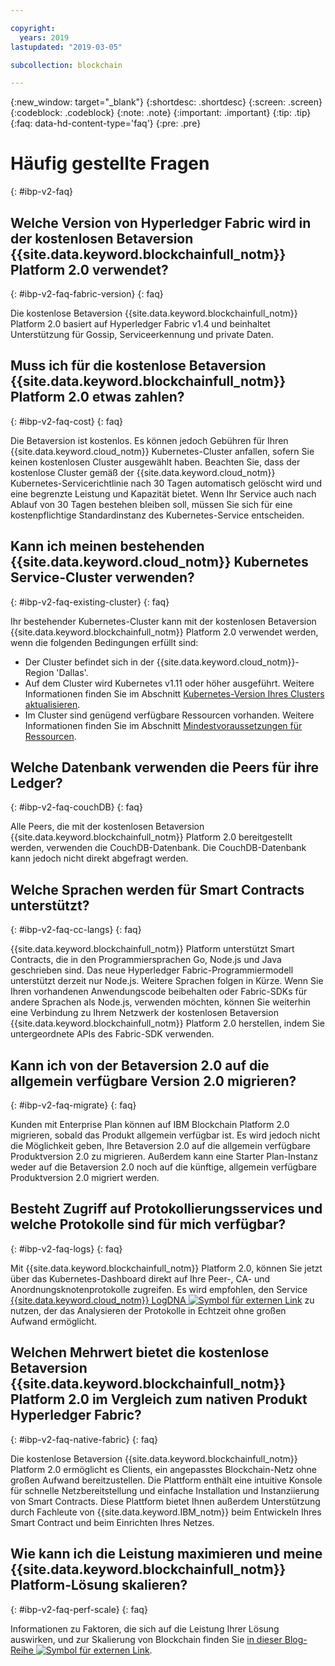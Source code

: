 ```yaml
---

copyright:
  years: 2019
lastupdated: "2019-03-05"

subcollection: blockchain

---
```



{:new_window: target="_blank"}
{:shortdesc: .shortdesc}
{:screen: .screen}
{:codeblock: .codeblock}
{:note: .note}
{:important: .important}
{:tip: .tip}
{:faq: data-hd-content-type='faq'}
{:pre: .pre}

# Häufig gestellte Fragen
{: #ibp-v2-faq}

## Welche Version von Hyperledger Fabric wird in der kostenlosen Betaversion {{site.data.keyword.blockchainfull_notm}} Platform 2.0 verwendet?
{: #ibp-v2-faq-fabric-version}
{: faq}

Die kostenlose Betaversion {{site.data.keyword.blockchainfull_notm}} Platform 2.0 basiert auf Hyperledger Fabric v1.4 und beinhaltet Unterstützung für Gossip, Serviceerkennung und private Daten.

## Muss ich für die kostenlose Betaversion {{site.data.keyword.blockchainfull_notm}} Platform 2.0 etwas zahlen?
{: #ibp-v2-faq-cost}
{: faq}

Die Betaversion ist kostenlos. Es können jedoch Gebühren für Ihren {{site.data.keyword.cloud_notm}} Kubernetes-Cluster anfallen, sofern Sie keinen kostenlosen Cluster ausgewählt haben. Beachten Sie, dass der kostenlose Cluster gemäß der {{site.data.keyword.cloud_notm}} Kubernetes-Servicerichtlinie nach 30 Tagen automatisch gelöscht wird und eine begrenzte Leistung und Kapazität bietet. Wenn Ihr Service auch nach Ablauf von 30 Tagen bestehen bleiben soll, müssen Sie sich für eine kostenpflichtige Standardinstanz des Kubernetes-Service entscheiden. 

## Kann ich meinen bestehenden {{site.data.keyword.cloud_notm}} Kubernetes Service-Cluster verwenden?
{: #ibp-v2-faq-existing-cluster}
{: faq}

Ihr bestehender Kubernetes-Cluster kann mit der kostenlosen Betaversion {{site.data.keyword.blockchainfull_notm}} Platform 2.0 verwendet werden, wenn die folgenden Bedingungen erfüllt sind: 
- Der Cluster befindet sich in der {{site.data.keyword.cloud_notm}}-Region 'Dallas'.
- Auf dem Cluster wird Kubernetes v1.11 oder höher ausgeführt. Weitere Informationen finden Sie im Abschnitt [Kubernetes-Version Ihres Clusters aktualisieren](/docs/services/blockchain/ibp-v2-deploy-iks.html#ibp-v2-deploy-iks-updating-kubernetes).
- Im Cluster sind genügend verfügbare Ressourcen vorhanden. Weitere Informationen finden Sie im Abschnitt [Mindestvoraussetzungen für Ressourcen](/docs/services/blockchain/ibp-v2-deploy-iks.html#ibp-v2-deploy-iks-resources-required).

## Welche Datenbank verwenden die Peers für ihre Ledger?
{: #ibp-v2-faq-couchDB}
{: faq}

Alle Peers, die mit der kostenlosen Betaversion {{site.data.keyword.blockchainfull_notm}} Platform 2.0 bereitgestellt werden, verwenden die CouchDB-Datenbank. Die CouchDB-Datenbank kann jedoch nicht direkt abgefragt werden.

## Welche Sprachen werden für Smart Contracts unterstützt?
{: #ibp-v2-faq-cc-langs}
{: faq}

{{site.data.keyword.blockchainfull_notm}} Platform unterstützt Smart Contracts, die in den Programmiersprachen Go, Node.js und Java geschrieben sind. Das neue Hyperledger Fabric-Programmiermodell unterstützt derzeit nur Node.js. Weitere Sprachen folgen in Kürze. Wenn Sie Ihren vorhandenen Anwendungscode beibehalten oder Fabric-SDKs für andere Sprachen als Node.js, verwenden möchten, können Sie weiterhin eine Verbindung zu Ihrem Netzwerk der kostenlosen Betaversion {{site.data.keyword.blockchainfull_notm}} Platform 2.0 herstellen, indem Sie untergeordnete APIs des Fabric-SDK verwenden.

## Kann ich von der Betaversion 2.0 auf die allgemein verfügbare Version 2.0 migrieren? 
{: #ibp-v2-faq-migrate}
{: faq}

Kunden mit Enterprise Plan können auf IBM Blockchain Platform 2.0 migrieren, sobald das Produkt allgemein verfügbar ist. Es wird jedoch nicht die Möglichkeit geben, Ihre Betaversion 2.0 auf die allgemein verfügbare Produktversion 2.0 zu migrieren. Außerdem kann eine Starter Plan-Instanz weder auf die Betaversion 2.0 noch auf die künftige, allgemein verfügbare Produktversion 2.0 migriert werden.

## Besteht Zugriff auf Protokollierungsservices und welche Protokolle sind für mich verfügbar?
{: #ibp-v2-faq-logs}
{: faq}

Mit {{site.data.keyword.blockchainfull_notm}} Platform 2.0, können Sie jetzt über das Kubernetes-Dashboard direkt auf Ihre Peer-, CA- und Anordnungsknotenprotokolle zugreifen. Es wird empfohlen, den Service [{{site.data.keyword.cloud_notm}} LogDNA ![Symbol für externen Link](../images/external_link.svg "Symbol für externen Link")](https://cloud.ibm.com/catalog/services/logdna "{{site.data.keyword.IBM_notm}} Log Analysis with LogDNA") zu nutzen, der das Analysieren der Protokolle in Echtzeit ohne großen Aufwand ermöglicht.

## Welchen Mehrwert bietet die kostenlose Betaversion {{site.data.keyword.blockchainfull_notm}} Platform 2.0 im Vergleich zum nativen Produkt Hyperledger Fabric?
{: #ibp-v2-faq-native-fabric}
{: faq}

Die kostenlose Betaversion {{site.data.keyword.blockchainfull_notm}} Platform 2.0 ermöglicht es Clients, ein angepasstes Blockchain-Netz ohne großen Aufwand bereitzustellen. Die Plattform enthält eine intuitive Konsole für schnelle Netzbereitstellung und einfache Installation und Instanziierung von Smart Contracts. Diese Plattform bietet Ihnen außerdem Unterstützung durch Fachleute von {{site.data.keyword.IBM_notm}} beim Entwickeln Ihres Smart Contract und beim Einrichten Ihres Netzes.

## Wie kann ich die Leistung maximieren und meine {{site.data.keyword.blockchainfull_notm}} Platform-Lösung skalieren?
{: #ibp-v2-faq-perf-scale}
{: faq}

Informationen zu Faktoren, die sich auf die Leistung Ihrer Lösung auswirken, und zur Skalierung von Blockchain finden Sie [ in dieser Blog-Reihe ![Symbol für externen Link](../images/external_link.svg "Symbol für externen Link")](https://www.ibm.com/blogs/blockchain/2019/01/answering-your-questions-on-hyperledger-fabric-performance-and-scale/ "Answering your questions on Hyperledger Fabric performance and scale").
